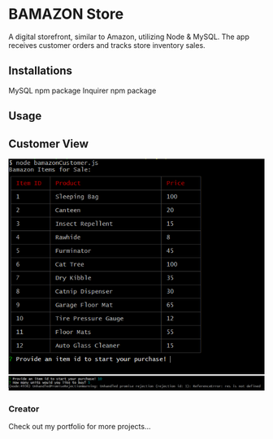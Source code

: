# BAMAZON Store
A digital storefront, similar to Amazon, utilizing Node & MySQL. The app receives customer orders and tracks store inventory sales.

## Installations
MySQL npm package 
Inquirer npm package


## Usage




## Customer View
![Bamazon starts](./Capture1.png)
![Bamazon stops](./Capture2.png)


### Creator

Check out my portfolio for more projects...

